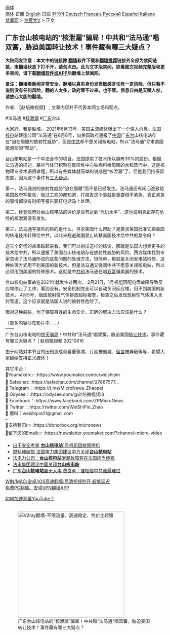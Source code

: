  <!-- 面包屑导航 --> <div class="breadcrumb"><!-- GTranslate: https://gtranslate.io/ -->  <div class="switcher notranslate">  <div class="selected">  <a href="#" onclick="return false;"> 简体</a>  </div>  <div class="option">  <a href="https://www.bannedbook.org" onclick="doGTranslate('zh-CN|zh-CN');jQuery('div.switcher div.selected a').html(jQuery(this).html());return false;" title="简体中文" class="nturl selected"> 简体</a>  <a href="https://www.bannedbook.org/zh-tw/" onclick="doGTranslate('zh-CN|zh-TW');jQuery('div.switcher div.selected a').html(jQuery(this).html());return false;" title="繁體中文" class="nturl"> 正體</a>  <a href="https://www.bannedbook.org/en/" onclick="doGTranslate('zh-CN|en');jQuery('div.switcher div.selected a').html(jQuery(this).html());return false;" title="English" class="nturl"> English</a>  <a href="https://www.bannedbook.org/ja/" onclick="doGTranslate('zh-CN|ja');jQuery('div.switcher div.selected a').html(jQuery(this).html());return false;" title="日本語" class="nturl"> 日語</a>  <a href="https://www.bannedbook.org/ko/" onclick="doGTranslate('zh-CN|ko');jQuery('div.switcher div.selected a').html(jQuery(this).html());return false;" title="한국어" class="nturl"> 한국어</a>  <a href="https://www.bannedbook.org/de/" onclick="doGTranslate('zh-CN|de');jQuery('div.switcher div.selected a').html(jQuery(this).html());return false;" title="Deutsch" class="nturl"> Deutsch</a>  <a href="https://www.bannedbook.org/fr/" onclick="doGTranslate('zh-CN|fr');jQuery('div.switcher div.selected a').html(jQuery(this).html());return false;" title="Français" class="nturl"> Français</a>  <a href="https://www.bannedbook.org/ru/" onclick="doGTranslate('zh-CN|ru');jQuery('div.switcher div.selected a').html(jQuery(this).html());return false;" title="Русский" class="nturl"> Русский</a>  <a href="https://www.bannedbook.org/es/" onclick="doGTranslate('zh-CN|es');jQuery('div.switcher div.selected a').html(jQuery(this).html());return false;" title="Español" class="nturl"> Español</a>  <a href="https://www.bannedbook.org/it/" onclick="doGTranslate('zh-CN|it');jQuery('div.switcher div.selected a').html(jQuery(this).html());return false;" title="Italiano" class="nturl"> Italiano</a>  </div>  </div>      <div class='breadcrumb-sub'><!-- Breadcrumb NavXT 6.3.0 --> <a href="https://www.bannedbook.org/" class="home">禁闻网</a> &gt; <a href="https://www.bannedbook.org/bnews/sohnews/" class="category">油管大V</a> &gt; 正文</div></div><h2>广东台山核电站的“核泄漏”骗局！中共和“法马通”唱双簧，胁迫美国转让技术！事件藏有哪三大疑点？</h2> <p class="notice"><b>大陆网友注意：本文中的链接除 <a href="https://github.com/bannedbook/fanqiang" >翻墙</a>软件下载和<a href="https://github.com/killgcd/justmysocks/blob/master/README.md">翻墙推荐</a>链接外全部为禁网链接，未翻墙状态下打不开，请勿点击。此为文字版禁闻，欲看图文视频完整版和更多禁闻，请下载<a href="https://github.com/bannedbook/fanqiang">翻墙软件或APP</a>后翻墙上禁闻网。</p><p>备注：翻墙看新闻非常安全，翻墙以真实身份发表敏感言论有一定风险，但只看不说则没有任何风险，翻的人太多，政府管不过来，也不管。信息自由是天赋人权，请放心大胆的翻墙。</b></p>  <div class="entry"> <p>作者: 【赵培微视频】 , 文章内容并不代表本网立场和观点。</p> <figure></figure> <p>#法马通 #<a href="https://www.bannedbook.org/bnews/tag/%E6%A0%B8%E6%B3%84%E6%BC%8F/" class="st_tag internal_tag" rel="tag" title="标签 核泄漏 下的日志">核泄漏</a> #<a href="https://www.bannedbook.org/bnews/tag/%e5%b9%bf%e4%b8%9c/" class="st_tag internal_tag" rel="tag" title="标签 广东 下的日志">广东</a>台山</p> <p>大家好，我是赵培。 2021年6月13号，<a href="https://www.bannedbook.org/bnews/tag/%e7%be%8e%e5%9b%bd/" class="st_tag internal_tag" rel="tag" title="标签 美国 下的日志">美国</a>主流媒体曝出了一个惊人消息。法国<a href="https://www.bannedbook.org/bnews/tag/%E6%A0%B8%E7%94%B5/" class="st_tag internal_tag" rel="tag" title="标签 核电 下的日志">核电</a>站建造公司”法马通”在6月8号，向美国政府通报了<span class='wp_keywordlink_affiliate'><a href="https://www.bannedbook.org/" title="中国" target="_blank">中国</a></span>广<a href="https://www.bannedbook.org/bnews/tag/%E4%B8%9C%E5%8F%B0/" class="st_tag internal_tag" rel="tag" title="标签 东台 下的日志">东台</a>山核电站存在“迫在眉睫的放射性威胁”，但是<a href="https://www.bannedbook.org/bnews/tag/%e4%b8%ad%e5%85%b1/" class="st_tag internal_tag" rel="tag" title="标签 中共 下的日志">中共</a>却不想关闭核电站，所以”法马通”寻求美国能源部的“帮助”。</p> <p>台山核电站是一个中法合作的项目，法国提供了技术所以拥有30%的股份。根据法马通的描述，某些气体已积聚在反应堆中心铀燃料棒周围的水和蒸汽中，这是核物理专业术语很难懂，所以有些媒体就简单的说成是“核泄漏”了，但是我们持保留态度，因为这个事件有<a href="https://www.bannedbook.org/bnews/tag/%E4%B8%89%E5%A4%A7%E7%96%91%E7%82%B9/" class="st_tag internal_tag" rel="tag" title="标签 三大疑点 下的日志">三大疑点</a>。</p>  <p>第一，法马通说的放射性威胁“迫在眉睫”而不是已经发生。法马通还有闲心逸致给美国政府写报告，做过工程的都知道，打报告这个事就是重要但不紧急，真正紧急的事情都没有时间写报告要打电话马上处理。</p> <p>第二，拜登政府对台山核电站的评价是没有达到“危机水平”，这也说明真正存在危险的核泄漏没有发生。</p> <p>第三，法马通写报告的目的是什么，寻求美国什么帮助？是要求美国批准它把美国的核电技术转移给中共，以此来规避美国禁止转移美国技术给中共的禁令吗？</p> <p>这三个奇怪的点串联起来看，我们可以得出这样的结论，那就是法国人想卖更多的技术给中共，所以通报了美国台山核电站存在放射性威胁的风险。西方媒体找到专家咨询了法马通所说的这些问题的处理方法，很简单，那就是关闭发电站检修，这种处理方式用不到美国的新技术。但是法马通又强调中共不愿意关闭核电站，所以必须用到美国的特殊技术。这就是中<a href="https://www.bannedbook.org/bnews/tag/%E5%85%B1%E5%92%8C/" class="st_tag internal_tag" rel="tag" title="标签 共和 下的日志">共和</a>法马通在唱<a href="https://www.bannedbook.org/bnews/tag/%E5%8F%8C%E7%B0%A7/" class="st_tag internal_tag" rel="tag" title="标签 双簧 下的日志">双簧</a>骗美国的技术。</p>  <p>台山核电站事故在2021年就发生过两次。 2月21日，1号机组因配电盘故障导致反应堆停止了工作，看到没有，安全机制完全可以自动关闭反应堆，用不到美国的新技术。 4月5号，烟囱放射性气体排放超标报警，检查之后发现放射性气体进入水封管道，这个应该就是法国人说的放射性危险了。</p> <p>面对这种威胁，为了保障百姓的生命安全，正确的解决方法应该是什么？</p> <p>（更多内容尽在影片中&#8230;&#8230;）<br /> &#8212;&#8212;<br /> 广东台山核电站的<span class='wp_keywordlink'><a href="https://www.bannedbook.org/forum2/topic1605.html" title="大法弟子《揭秘世纪伪案，再看惊天骗局》" target="_blank">惊天骗局</a></span>！中共和“法马通”唱双簧，胁迫美国<a href="https://www.bannedbook.org/bnews/tag/%E8%BD%AC%E8%AE%A9%E6%8A%80%E6%9C%AF/" class="st_tag internal_tag" rel="tag" title="标签 转让技术 下的日志">转让技术</a>，事件藏有哪三大疑点？ | 赵培微视频 20210616</p> <p>由于网站对本节目的压制造成观看量骤减、订阅被删减、<span class='wp_keywordlink'><a href="https://www.bannedbook.org/bnews/tougao/" title="留言" target="_blank">留言</a></span>被屏蔽等等，希望大家继续支持正义媒体！</p>  <p>其它平台：<br /> 🎯Youmaker👉 :https://www.youmaker.com/c/weishipin<br /> 🔵 Safechat: :https://safechat.com/channel/27867577&#8230;​<br /> 🔵 Telegram：:https://t.me/MicroNews_Zhaopei​<br /> 🔵 Odysee：:https://odysee.com/@赵培微视频:8​<br /> 🔵 Facebook：:https://www.facebook.com/ZPMicroNews​<br /> 🔵 Twitter：:https://twitter.com/WeiShiPin_Zhao<br /> 👏 爆料：weishipin01@gmail.com<br /> &#8211;<br /> 👏支持我们👉 :https://donorbox.org/micronews<br /> 📮留下您的Email👉 :https://newsletter.youmaker.com/?channel=micro-video</p> <ul class='op-related-articles' title='相关阅读'> <li><a href='https://www.bannedbook.org/bnews/headline/20210730/1597135.html' target='_blank'>出于安全考量 <b>台山核电站</b>1号机组因故障停机</a></li> <li><a href='https://www.bannedbook.org/bnews/comments/20210724/1593317.html' target='_blank'>燃料棒破损 法国电力集团建议中方关闭<b>台山核电站</b></a></li> <li><a href='https://www.bannedbook.org/bnews/headline/20210723/1592936.html' target='_blank'>法电力公司：<b>台山核电站</b>泄漏故障若在法国应当停机</a></li> <li><a href='https://www.bannedbook.org/bnews/headline/20210723/1592424.html' target='_blank'>法电集团建议中国关闭<b>台山核电站</b></a></li> <li><a href='https://www.bannedbook.org/bnews/cnnews/20210617/1568873.html' target='_blank'>广东<b>台山核电站</b>虽无大事 费良勇：谁相信中共谁最难过</a></li> </ul> <p class="texttj"> <a href="https://github.com/bannedbook/fanqiang/wiki/V2ray%E6%9C%BA%E5%9C%BA" target="_blank">WIN/MAC/安卓/iOS高速翻墙:高清视频秒开,超低延迟</a><br/> <a href="https://github.com/bannedbook/fanqiang/wiki/%E7%A6%81%E9%97%BB%E7%BD%91%E5%AE%89%E5%8D%93%E7%BF%BB%E5%A2%99%E6%96%B0%E9%97%BBAPP" target="_blank">免费PC翻墙、安卓VPN翻墙APP</a></p><p><a href='https://www.bannedbook.org/bnews/topimagenews/20180409/925596.html' target='_blank'>如何加速观看YouTube？ </a></p> <figure class='op-interactive'><br/><a href="https://github.com/bannedbook/fanqiang/wiki/V2ray%E6%9C%BA%E5%9C%BA"><img src="https://raw.githubusercontent.com/bannedbook/fanqiang/master/v2ss/images/v2free.jpg" width="336" alt="V2ray翻墙-不限流量、高速稳定、性价比超强"></a><br/><figcaption>广东台山核电站的“核泄漏”骗局！中共和“法马通”唱双簧，胁迫美国转让技术！事件藏有哪三大疑点？</figcaption></figure> </p> <a name='sharetosocial'></a>  <div style="margin-bottom:5px;padding-bottom:5px;clear:both"> <div id="archive-pix-1" class="banner-ads"> <!-- AuctionX Display platform tag START --> <div id="26318x728x90x621x_ADSLOT2" clicktrack="%%CLICK_URL_ESC%%"></div> <!-- AuctionX Display platform tag END --> </div> <div id="archive-pix-2" class="banner-ads"> <!-- AuctionX Display platform tag START --> <div id="26315x300x250x621x_ADSLOT2" clicktrack="%%CLICK_URL_ESC%%"></div> <!-- AuctionX Display platform tag END --> </div> </div>  <div id="archive-pix-1" class="banner-ads"> <!-- AuctionX Display platform tag START --> <div id="26318x728x90x621x_ADSLOT3" clicktrack="%%CLICK_URL_ESC%%"></div> <!-- AuctionX Display platform tag END --> </div> </div><!--END ENTRY--> 